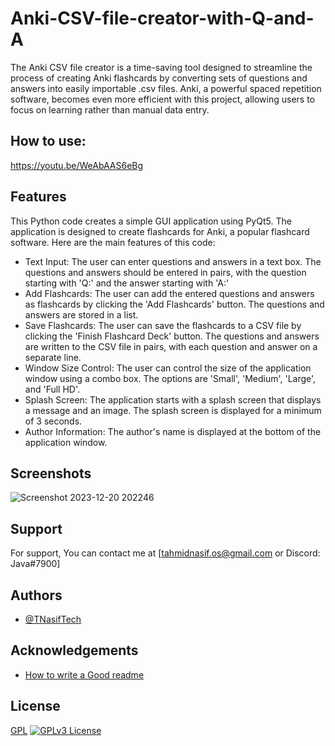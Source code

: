 # Anki-CSV-file-creator-with-Q-and-A

The Anki CSV file creator is a time-saving tool designed to streamline the process of creating Anki flashcards by converting sets of questions and answers into easily importable .csv files. Anki, a powerful spaced repetition software, becomes even more efficient with this project, allowing users to focus on learning rather than manual data entry.




## How to use:
https://youtu.be/WeAbAAS6eBg
## Features

This Python code creates a simple GUI application using PyQt5. The application is designed to create flashcards for Anki, a popular flashcard software. Here are the main features of this code:

- Text Input: The user can enter questions and answers in a text box. The questions and answers should be entered in pairs, with the question starting with 'Q:' and the answer starting with 'A:'
- Add Flashcards: The user can add the entered questions and answers as flashcards by clicking the 'Add Flashcards' button. The questions and answers are stored in a list.
- Save Flashcards: The user can save the flashcards to a CSV file by clicking the 'Finish Flashcard Deck' button. The questions and answers are written to the CSV file in pairs, with each question and answer on a separate line.
- Window Size Control: The user can control the size of the application window using a combo box. The options are 'Small', 'Medium', 'Large', and 'Full HD'.
- Splash Screen: The application starts with a splash screen that displays a message and an image. The splash screen is displayed for a minimum of 3 seconds.
- Author Information: The author's name is displayed at the bottom of the application window.


## Screenshots
![Screenshot 2023-12-20 202246](https://github.com/TNasifTech/Anki-CSV-file-creator-with-Q-and-A/assets/130967923/a1308cf3-2c30-4b38-a8ac-6bd813fb1534)


## Support

For support, You can contact me at [tahmidnasif.os@gmail.com or Discord: Java#7900]


## Authors

- [@TNasifTech](https://github.com/TNasifTech)


## Acknowledgements


 - [How to write a Good readme](https://www.freecodecamp.org/news/how-to-write-a-good-readme-file/)


## License

[GPL](https://opensource.org/license/gpl-3-0/)
[![GPLv3 License](https://img.shields.io/badge/License-GPL%20v3-yellow.svg)](https://opensource.org/licenses/)
